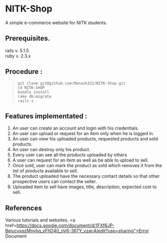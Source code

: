 # NITK-Shop
A simple e-commerce website for NITK students.

## Prerequisites.<br>
rails v. 5.1.5<br>
ruby v. 2.3.x<br>

## Procedure :<br>
> `git clone git@github.com:Manask322/NITK-Shop.git`<br>
> `cd NITK-SHOP`<br>
>`bundle install`<br>
>`rake db:migrate`<br>
>`rails s`<br>

## Features implementated :
1. An user can create an account and login with his credentials.<br>
2. An user can upload or request for an item only when he is logged in.<br>
3. An user can view his uploaded products, requested products and sold products.<br>
4. An user can destroy only his product.<br>
5. Every user can see all the products uploaded by others<br>
6. A user can request for an item as well as be able to upload to sell.<br>
7. Once sold, user can mark the product as sold which removes it from the list of products
   available to sell.<br>
8. The product uploaded have the necessary contact details so that other
   prospective users can contact the seller.<br>
9. Uploaded item to sell have images, title, description, expected cost to sell.<br>

## References 
Various tutorials and websites.
<a href=https://docs.google.com/document/d/1FXf6JP-BejucvsqzMnyhq_vFhD40_nV6-367Y_yzac4/edit?usp=sharing">Error Document</a>
